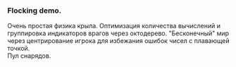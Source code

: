 ### Flocking demo.
 Очень простая физика крыла. Оптимизация количества вычислений и группировка индикаторов врагов через октодерево. "Бесконечный" мир через центрирование игрока для избежания ошибок чисел с плавающей точкой.  
 Пул снарядов.
